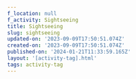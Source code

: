 ```yaml
---
f_location: null
f_activity: Sightseeing
title: Sightseeing
slug: sightseeing
updated-on: '2023-09-09T17:50:51.074Z'
created-on: '2023-09-09T17:50:51.074Z'
published-on: '2024-01-21T11:33:59.165Z'
layout: '[activity-tag].html'
tags: activity-tag
---
```




